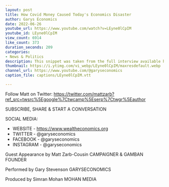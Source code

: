 ```yaml
---
layout: post
title: How Covid Money Caused Today's Economics Disaster
author: Garys Economics
date: 2022-06-26
youtube_url: https://www.youtube.com/watch?v=LEyne0lCpIM
youtube_id: LEyne0lCpIM
view_count: 6914
like_count: 373
duration_seconds: 209
categories:
- News & Politics
description: This snippet was taken from the full interview available here: https://youtu.be/hK2VyOGb6CI
thumbnail: https://i.ytimg.com/vi_webp/LEyne0lCpIM/maxresdefault.webp
channel_url: https://www.youtube.com/@garyseconomics
caption_file: captions/LEyne0lCpIM.vtt

---
```


Follow Matt on Twitter: https://twitter.com/mattzarb?ref_src=twsrc%5Egoogle%7Ctwcamp%5Eserp%7Ctwgr%5Eauthor


SUBSCRIBE, SHARE & START A CONVERSATION


SOCIAL MEDIA:
- WEBSITE - https://www.wealtheconomics.org
- TWITTER - @garyseconomics
- FACEBOOK - @garyseconomics
- INSTAGRAM - @garyseconomics


Guest Appearance by Matt Zarb-Cousin
CAMPAIGNER & GAMBAN FOUNDER


Performed by Gary Stevenson
GARYSECONOMICS


Produced by Simran Mohan
MOHAN MEDIA
